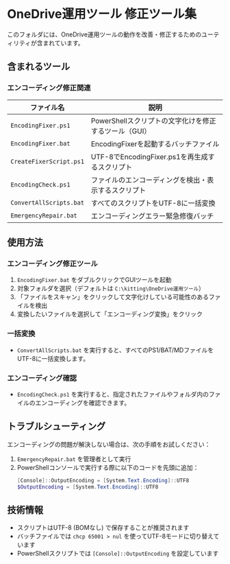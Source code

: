 # OneDrive運用ツール 修正ツール集

このフォルダには、OneDrive運用ツールの動作を改善・修正するためのユーティリティが含まれています。

## 含まれるツール

### エンコーディング修正関連

| ファイル名 | 説明 |
|------------|------|
| `EncodingFixer.ps1` | PowerShellスクリプトの文字化けを修正するツール（GUI） |
| `EncodingFixer.bat` | EncodingFixerを起動するバッチファイル |
| `CreateFixerScript.ps1` | UTF-8でEncodingFixer.ps1を再生成するスクリプト |
| `EncodingCheck.ps1` | ファイルのエンコーディングを検出・表示するスクリプト |
| `ConvertAllScripts.bat` | すべてのスクリプトをUTF-8に一括変換 |
| `EmergencyRepair.bat` | エンコーディングエラー緊急修復バッチ |

## 使用方法

### エンコーディング修正ツール

1. `EncodingFixer.bat` をダブルクリックでGUIツールを起動
2. 対象フォルダを選択（デフォルトは `C:\kitting\OneDrive運用ツール`）
3. 「ファイルをスキャン」をクリックして文字化けしている可能性のあるファイルを検出
4. 変換したいファイルを選択して「エンコーディング変換」をクリック

### 一括変換

* `ConvertAllScripts.bat` を実行すると、すべてのPS1/BAT/MDファイルをUTF-8に一括変換します。

### エンコーディング確認

* `EncodingCheck.ps1` を実行すると、指定されたファイルやフォルダ内のファイルのエンコーディングを確認できます。

## トラブルシューティング

エンコーディングの問題が解決しない場合は、次の手順をお試しください：

1. `EmergencyRepair.bat` を管理者として実行
2. PowerShellコンソールで実行する際に以下のコードを先頭に追加：
   ```powershell
   [Console]::OutputEncoding = [System.Text.Encoding]::UTF8
   $OutputEncoding = [System.Text.Encoding]::UTF8
   ```

## 技術情報

* スクリプトはUTF-8 (BOMなし) で保存することが推奨されます
* バッチファイルでは `chcp 65001 > nul` を使ってUTF-8モードに切り替えています
* PowerShellスクリプトでは `[Console]::OutputEncoding` を設定しています

